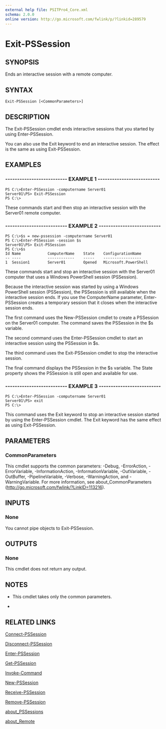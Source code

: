 ```yaml
---
external help file: PSITPro4_Core.xml
schema: 2.0.0
online version: http://go.microsoft.com/fwlink/p/?linkid=289579
---
```


# Exit-PSSession
## SYNOPSIS
Ends an interactive session with a remote computer.
## SYNTAX

```
Exit-PSSession [<CommonParameters>]
```

## DESCRIPTION
The Exit-PSSession cmdlet ends interactive sessions that you started by using Enter-PSSession.

You can also use the Exit keyword to end an interactive session.
The effect is the same as using Exit-PSSession.
## EXAMPLES

### -------------------------- EXAMPLE 1 --------------------------
```
PS C:\>Enter-PSSession -computername Server01
Server01\PS> Exit-PSSession
PS C:\>
```

These commands start and then stop an interactive session with the Server01 remote computer.
### -------------------------- EXAMPLE 2 --------------------------
```
PS C:\>$s = new-pssession -computername Server01
PS C:\>Enter-PSSession -session $s
Server01\PS> Exit-PSSession
PS C:\>$s
Id Name            ComputerName    State    ConfigurationName
-- ----            ------------    -----    -----------------
1  Session1        Server01        Opened   Microsoft.PowerShell
```

These commands start and stop an interactive session with the Server01 computer that uses a Windows PowerShell session (PSSession).

Because the interactive session was started by using a Windows PowerShell session (PSSession), the PSSession is still available when the interactive session ends.
If you use the ComputerName parameter, Enter-PSSession creates a temporary session that it closes when the interactive session ends.

The first command uses the New-PSSession cmdlet to create a PSSession on the Server01 computer.
The command saves the PSSession in the $s variable.

The second command uses the Enter-PSSession cmdlet to start an interactive session using the PSSession in $s.

The third command uses the Exit-PSSession cmdlet to stop the interactive session.

The final command displays the PSSession in the $s variable.
The State property shows the PSSession is still open and available for use.
### -------------------------- EXAMPLE 3 --------------------------
```
PS C:\>Enter-PSSession -computername Server01
Server01\PS> exit
PS C:\>
```

This command uses the Exit keyword to stop an interactive session started by using the Enter-PSSession cmdlet.
The Exit keyword has the same effect as using Exit-PSSession.
## PARAMETERS

### CommonParameters
This cmdlet supports the common parameters: -Debug, -ErrorAction, -ErrorVariable, -InformationAction, -InformationVariable, -OutVariable, -OutBuffer, -PipelineVariable, -Verbose, -WarningAction, and -WarningVariable. For more information, see about_CommonParameters (http://go.microsoft.com/fwlink/?LinkID=113216).
## INPUTS

### None
You cannot pipe objects to Exit-PSSession.
## OUTPUTS

### None
This cmdlet does not return any output.
## NOTES
* This cmdlet takes only the common parameters.

*
## RELATED LINKS

[Connect-PSSession](Connect-PSSession.md)

[Disconnect-PSSession](Disconnect-PSSession.md)

[Enter-PSSession](Enter-PSSession.md)

[Get-PSSession](Get-PSSession.md)

[Invoke-Command](Invoke-Command.md)

[New-PSSession](New-PSSession.md)

[Receive-PSSession](Receive-PSSession.md)

[Remove-PSSession](Remove-PSSession.md)

[about_PSSessions](about_PSSessions.md)

[about_Remote](about_Remote.md)

